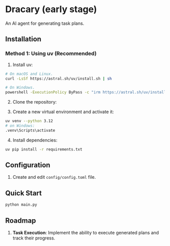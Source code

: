 # Dracary (early stage)

An AI agent for generating task plans.

## Installation

### Method 1: Using uv (Recommended)

1. Install uv:

```bash
# On macOS and Linux.
curl -LsSf https://astral.sh/uv/install.sh | sh
```

```bash
# On Windows.
powershell -ExecutionPolicy ByPass -c "irm https://astral.sh/uv/install.ps1 | iex"
```

2. Clone the repository:

3. Create a new virtual environment and activate it:

```bash
uv venv --python 3.12
# on Windows:
.venv\Scripts\activate
```

4. Install dependencies:

```bash
uv pip install -r requirements.txt
```

## Configuration

1. Create and edit `config/config.toml` file.

## Quick Start

```bash
python main.py
```

## Roadmap

1. **Task Execution**: Implement the ability to execute generated plans and track their progress.
